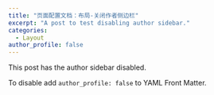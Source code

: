 ```yaml
---
title: "页面配置文档：布局-关闭作者侧边栏"
excerpt: "A post to test disabling author sidebar."
categories:
  - Layout
author_profile: false
---
```


This post has the author sidebar disabled.

To disable add `author_profile: false` to YAML Front Matter.